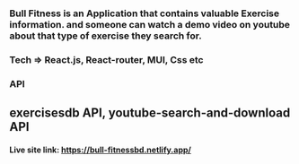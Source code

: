 ### Bull Fitness is an Application that contains valuable Exercise information. and someone can watch a demo video on youtube about that type of exercise they search for.


### Tech => React.js, React-router, MUI, Css etc

### API 
## exercisesdb API, youtube-search-and-download API

#### Live site link: https://bull-fitnessbd.netlify.app/